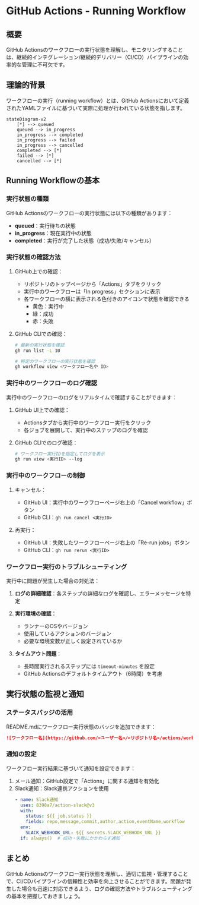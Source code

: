 # GitHub Actions - Running Workflow

## 概要
GitHub Actionsのワークフローの実行状態を理解し、モニタリングすることは、継続的インテグレーション/継続的デリバリー（CI/CD）パイプラインの効率的な管理に不可欠です。

## 理論的背景
ワークフローの実行（running workflow）とは、GitHub Actionsにおいて定義されたYAMLファイルに基づいて実際に処理が行われている状態を指します。

```mermaid
stateDiagram-v2
    [*] --> queued
    queued --> in_progress
    in_progress --> completed
    in_progress --> failed
    in_progress --> cancelled
    completed --> [*]
    failed --> [*]
    cancelled --> [*]
```

## Running Workflowの基本

### 実行状態の種類
GitHub Actionsのワークフローの実行状態には以下の種類があります：

- **queued**：実行待ちの状態
- **in_progress**：現在実行中の状態
- **completed**：実行が完了した状態（成功/失敗/キャンセル）

### 実行状態の確認方法

1. GitHub上での確認：
   - リポジトリのトップページから「Actions」タブをクリック
   - 実行中のワークフローは「In progress」セクションに表示
   - 各ワークフローの横に表示される色付きのアイコンで状態を確認できる
     - 黄色：実行中
     - 緑：成功
     - 赤：失敗

2. GitHub CLIでの確認：
   ```bash
   # 最新の実行状態を確認
   gh run list -L 10
   
   # 特定のワークフローの実行状態を確認
   gh workflow view <ワークフロー名や ID>
   ```

### 実行中のワークフローのログ確認

実行中のワークフローのログをリアルタイムで確認することができます：

1. GitHub UI上での確認：
   - Actionsタブから実行中のワークフロー実行をクリック
   - 各ジョブを展開して、実行中のステップのログを確認

2. GitHub CLIでのログ確認：
   ```bash
   # ワークフロー実行IDを指定してログを表示
   gh run view <実行ID> --log
   ```

### 実行中のワークフローの制御

1. キャンセル：
   - GitHub UI：実行中のワークフローページ右上の「Cancel workflow」ボタン
   - GitHub CLI：`gh run cancel <実行ID>`

2. 再実行：
   - GitHub UI：失敗したワークフローページ右上の「Re-run jobs」ボタン
   - GitHub CLI：`gh run rerun <実行ID>`

### ワークフロー実行のトラブルシューティング

実行中に問題が発生した場合の対処法：

1. **ログの詳細確認**：各ステップの詳細なログを確認し、エラーメッセージを特定

2. **実行環境の確認**：
   - ランナーのOSやバージョン
   - 使用しているアクションのバージョン
   - 必要な環境変数が正しく設定されているか

3. **タイムアウト問題**：
   - 長時間実行されるステップには `timeout-minutes` を設定
   - GitHub Actionsのデフォルトタイムアウト（6時間）を考慮

## 実行状態の監視と通知

### ステータスバッジの活用
README.mdにワークフロー実行状態のバッジを追加できます：

```markdown
![ワークフロー名](https://github.com/<ユーザー名>/<リポジトリ名>/actions/workflows/<ワークフローファイル名>/badge.svg)
```

### 通知の設定
ワークフロー実行結果に基づいて通知を設定できます：

1. メール通知：GitHub設定で「Actions」に関する通知を有効化
2. Slack通知：Slack連携アクションを使用
   ```yaml
   - name: Slack通知
     uses: 8398a7/action-slack@v3
     with:
       status: ${{ job.status }}
       fields: repo,message,commit,author,action,eventName,workflow
     env:
       SLACK_WEBHOOK_URL: ${{ secrets.SLACK_WEBHOOK_URL }}
     if: always()  # 成功・失敗にかかわらず通知
   ```

## まとめ
GitHub Actionsのワークフロー実行状態を理解し、適切に監視・管理することで、CI/CDパイプラインの信頼性と効率を向上させることができます。問題が発生した場合も迅速に対応できるよう、ログの確認方法やトラブルシューティングの基本を把握しておきましょう。

